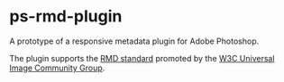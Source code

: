 # ps-rmd-plugin

A prototype of a responsive metadata plugin for Adobe Photoshop.

The plugin supports the [RMD standard](https://github.com/universalimages/rmd) 
promoted by the [W3C Universal Image Community Group](https://www.w3.org/community/universalimages/).
